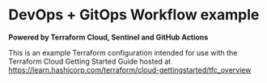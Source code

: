 # DevOps + GitOps Workflow example 

**Powered by Terraform Cloud, Sentinel and GitHub Actions**

This is an example Terraform configuration intended for use with the Terraform Cloud Getting Started Guide hosted at https://learn.hashicorp.com/terraform/cloud-gettingstarted/tfc_overview
